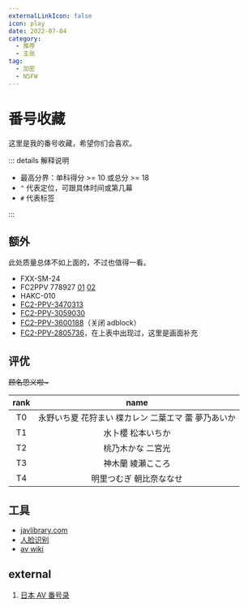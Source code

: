 ```yaml
---
externalLinkIcon: false
icon: play
date: 2022-07-04
category:
  - 推荐
  - 主张
tag:
  - 加密
  - NSFW
---
```


# 番号收藏

这里是我的番号收藏，希望你们会喜欢。

::: details 解释说明

- 最高分界：单科得分 >= 10 或总分 >= 18
- `^` 代表定位，可跟具体时间或第几幕
- `#` 代表标签

:::

<AvTable />

## 额外

此处质量总体不如上面的，不过也值得一看。

- FXX-SM-24
- FC2PPV 778927 [01](https://jp.xero.porn/video/z6jtbjln09icqbaj24440) [02](https://www.tokyomotion.net/video/592838/無修正-fc2ppv-778927-ちゅぱ王-ことり19歳icup-超s級-神乳-02)
- HAKC-010
- [FC2-PPV-3470313](https://missav.com/zh/fc2-ppv-3470313)
- [FC2-PPV-3059030](https://missav.com/cn/fc2-ppv-3059030)
- [FC2-PPV-3600188](https://njav.tv/en/v/fc2-ppv-3600188)（关闭 adblock）
- [FC2-PPV-2805736](https://missav.com/fc2-ppv-2805736)，在上表中出现过，这里是画面补充

## 评优

~~顾名思义啦\~~~

<!-- prettier-ignore -->
|rank|name|
| :-: | :-: |
|T0|永野いち夏 花狩まい 楪カレン 二葉エマ 蕾 夢乃あいか|
|T1|水卜櫻 松本いちか|
|T2|桃乃木かな 二宮光|
|T3|神木蘭 綾瀬こころ|
|T4|明里つむぎ 朝比奈ななせ|

## 工具

- [javlibrary.com](https://www.javlibrary.com/cn/)
- [人脸识别](https://xslist.org/zh)
- [av wiki](https://av-wiki.net/)

## external

1. [日本 AV 番号录](https://blog.wenxuecity.com/myblog/70246/202008/41208.html)

<script setup lang="ts">
import AvTable from "@AvTable";
</script>
